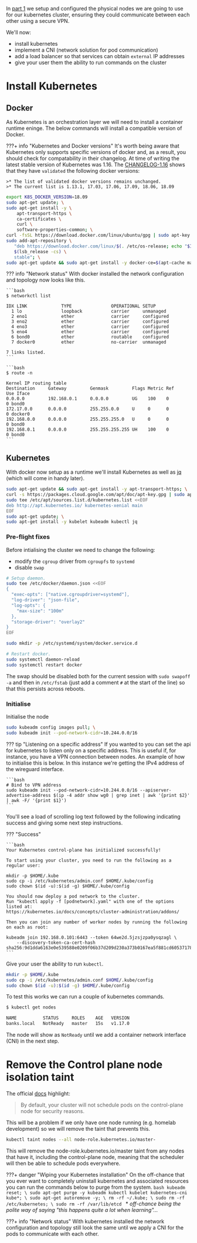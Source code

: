 In [part 1](001.configuring.physical.nodes.md) we setup and configured the physical nodes we are going to use for our kubernetes cluster, ensuring they could communicate between each other using a secure VPN.

We'll now:

* install kubernetes
* implement a CNI (network solution for pod communication)
* add a load balancer so that services can obtain `external` IP addresses
* give your user them the ability to run commands on the cluster

# Install Kubernetes
## Docker
As Kubernetes is an orchestration layer we will need to install a container runtime eninge. The below commands will install a compatible version of Docker.

???+ info "Kubernetes and Docker versions"
    It's worth being aware that Kubernetes only supports specific versions of docker and, as a result, you should check for compatability in their changelog. At time of writing the latest stable version of Kubernetes was 1.16. The [CHANGELOG-1.16](https://github.com/kubernetes/kubernetes/blob/master/CHANGELOG-1.16.md#dependencies) shows that they have `validated` the following docker versions:

    >* The list of validated docker versions remains unchanged.
    >* The current list is 1.13.1, 17.03, 17.06, 17.09, 18.06, 18.09

```bash
export K8S_DOCKER_VERSION=18.09
sudo apt-get update; \
sudo apt-get install -y \
    apt-transport-https \
    ca-certificates \
    curl \
    software-properties-common; \
curl -fsSL https://download.docker.com/linux/ubuntu/gpg | sudo apt-key add -; \
sudo add-apt-repository \
   "deb https://download.docker.com/linux/$(. /etc/os-release; echo "$ID") \
   $(lsb_release -cs) \
   stable"; \
sudo apt-get update && sudo apt-get install -y docker-ce=$(apt-cache madison docker-ce | grep ${K8S_DOCKER_VERSION} | head -1 | awk '{print $3}')
```

??? info "Network status"
    With docker installed the network configuration and topology now looks like this.

    ```bash
    $ networkctl list

    IDX LINK             TYPE               OPERATIONAL SETUP     
      1 lo               loopback           carrier     unmanaged 
      2 eno1             ether              carrier     configured
      3 eno2             ether              carrier     configured
      4 eno3             ether              carrier     configured
      5 eno4             ether              carrier     configured
      6 bond0            ether              routable    configured
      7 docker0          ether              no-carrier  unmanaged 

    7 links listed.
    ```

    ```bash
    $ route -n

    Kernel IP routing table
    Destination     Gateway         Genmask         Flags Metric Ref    Use Iface
    0.0.0.0         192.168.0.1     0.0.0.0         UG    100    0        0 bond0
    172.17.0.0      0.0.0.0         255.255.0.0     U     0      0        0 docker0
    192.168.0.0     0.0.0.0         255.255.255.0   U     0      0        0 bond0
    192.168.0.1     0.0.0.0         255.255.255.255 UH    100    0        0 bond0
    ```

## Kubernetes
With docker now setup as a runtime we'll install Kubernetes as well as [jq](https://stedolan.github.io/jq/) (which will come in handy later).

```bash
sudo apt-get update && sudo apt-get install -y apt-transport-https; \
curl -s https://packages.cloud.google.com/apt/doc/apt-key.gpg | sudo apt-key add -; \
sudo tee /etc/apt/sources.list.d/kubernetes.list <<EOF
deb http://apt.kubernetes.io/ kubernetes-xenial main
EOF
sudo apt-get update; \
sudo apt-get install -y kubelet kubeadm kubectl jq
```

### Pre-flight fixes
Before intialising the cluster we need to change the following:

* modify the `cgroup` driver from `cgroupfs` to `systemd`
* disable `swap`

```bash
# Setup daemon.
sudo tee /etc/docker/daemon.json <<EOF
{
  "exec-opts": ["native.cgroupdriver=systemd"],
  "log-driver": "json-file",
  "log-opts": {
    "max-size": "100m"
  },
  "storage-driver": "overlay2"
}
EOF

sudo mkdir -p /etc/systemd/system/docker.service.d

# Restart docker.
sudo systemctl daemon-reload
sudo systemctl restart docker
```

The swap should be disabled both for the current session with `sudo swapoff -a` and then in `/etc/fstab` (just add a comment `#` at the start of the line) so that this persists across reboots.

### Initialise
Initialise the node

```bash
sudo kubeadm config images pull; \
sudo kubeadm init --pod-network-cidr=10.244.0.0/16
```

??? tip "Listening on a specific address"
    If you wanted to you can set the api for kubernetes to listen only on a specific address. This is useful if, for instance, you have a VPN connection between nodes. An example of how to initialise this is below. In this instance we're getting the IPv4 address of the wireguard interface.

    ```bash
    # Bind to VPN address
    sudo kubeadm init --pod-network-cidr=10.244.0.0/16 --apiserver-advertise-address $(ip -4 addr show wg0 | grep inet | awk '{print $2}' | awk -F/ '{print $1}')
    ```

You'll see a load of scrolling log text followed by the following indicating success and giving some next step instructions.

??? "Success"

    ```bash
    Your Kubernetes control-plane has initialized successfully!

    To start using your cluster, you need to run the following as a regular user:

    mkdir -p $HOME/.kube
    sudo cp -i /etc/kubernetes/admin.conf $HOME/.kube/config
    sudo chown $(id -u):$(id -g) $HOME/.kube/config

    You should now deploy a pod network to the cluster.
    Run "kubectl apply -f [podnetwork].yaml" with one of the options listed at:
    https://kubernetes.io/docs/concepts/cluster-administration/addons/

    Then you can join any number of worker nodes by running the following on each as root:

    kubeadm join 192.168.0.101:6443 --token 64we2d.5jzsjzpa0ysqzagl \
        --discovery-token-ca-cert-hash sha256:9d1dda6163e0e539588e0209f06b37d209d230a373b0167ea5f881cd60537178
    ```

Give your user the ability to run `kubectl`.

```bash
mkdir -p $HOME/.kube
sudo cp -i /etc/kubernetes/admin.conf $HOME/.kube/config
sudo chown $(id -u):$(id -g) $HOME/.kube/config
```

To test this works we can run a couple of kubernetes commands.

```bash
$ kubectl get nodes

NAME          STATUS     ROLES    AGE   VERSION
banks.local   NotReady   master   15s   v1.17.0
```

The node will show as `NotReady` until we add a container network interface (CNI) in the next step.

# Remove the Control plane node isolation taint
The official [docs](https://kubernetes.io/docs/setup/production-environment/tools/kubeadm/create-cluster-kubeadm/#control-plane-node-isolation) highlight:

>By default, your cluster will not schedule pods on the control-plane node for security reasons.

This will be a problem if we only have one node running (e.g. homelab development) so we will remove the taint that prevents this.

```bash
kubectl taint nodes --all node-role.kubernetes.io/master-
```

This will remove the node-role.kubernetes.io/master taint from any nodes that have it, including the control-plane node, meaning that the scheduler will then be able to schedule pods everywhere.

???+ danger "Wiping your Kubernetes installation"
    On the off-chance that you ever want to completely uninstall kubernetes and associated resources you can run the commands below to purge from the system.
    ```bash
    kubeadm reset; \
    sudo apt-get purge -y kubeadm kubectl kubelet kubernetes-cni kube*; \
    sudo apt-get autoremove -y; \
    rm -rf ~/.kube; \
    sudo rm -rf /etc/kubernetes; \
    sudo rm -rf /var/lib/etcd
    ```
    \* *off-chance being the polite way of saying "this happens quite a lot when learning"...*

???+ info "Network status"
    With kubernetes installed the network configuration and topology still look the same until we apply a CNI for the pods to communicate with each other.
